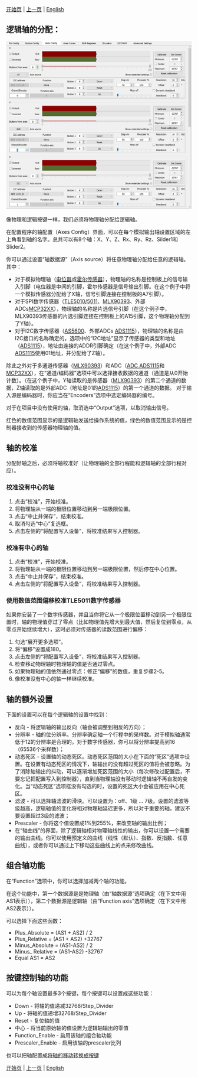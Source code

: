 

[开始页](../README.md) | [上一页](./轴的连接.md) | [English](../eng/Axis-configuration.md)

## 逻辑轴的分配：

![](../images/A2.jpg)

像物理和逻辑按键一样，我们必须将物理轴分配给逻辑轴。

在配置程序的轴配置（Axes Config）界面，可以在每个模拟输出轴设置区域的左上角看到轴的名字。总共可以有8个轴：X、Y、Z、Rx、Ry、Rz、Silder1和Slider2。

你可以通过设置“轴数据源”（Axis source）将任意物理轴分配给任意的逻辑轴。其中：
* 对于模拟物理轴（[电位器](./电位器的连接.md)或[霍尔传感器](./霍尔传感器的连接.md)），物理轴的名称是控制板上的信号输入引脚（电位器是中间的引脚，霍尔传感器是信号输出引脚。在这个例子中将一个模拟传感器分配给了X轴，信号引脚连接在控制板的A7引脚）。
* 对于SPI数字传感器（[TLE5010/5011](./TLE501x的连接.md)、[MLX90393](./MLX90393的连接.md)、外部ADCs[MCP32XX](./使用MCP32XX连接模拟传感器.md)），物理轴的名称是片选信号引脚（在这个例子中，MLX90393传感器的片选引脚连接在控制板上的A15引脚，这个物理轴分配到了Y轴）。
* 对于I2C数字传感器（[AS5600](./AS5600的连接.md)、外部ADCs [ADS1115](./使用ADS1115连接模拟传感器.md)），物理轴的名称是由I2C接口的名称确定的，选项中的“I2C地址”显示了传感器的类型和地址（[ADS1115](./使用ADS1115连接模拟传感器.md)），地址由连接的ADDR引脚确定（在这个例子中，外部ADC [ADS1115](./使用ADS1115连接模拟传感器.md)使用01地址，并分配给了Z轴）。

除此之外对于多通道传感器（[MLX90393](./MLX90393的连接.md)）和ADC（[ADC ADS1115](./使用ADS1115连接模拟传感器.md)和[MCP32XX](./使用MCP32XX连接模拟传感器.md)），在“通道/编码器”选项中可以选择接收数据的通道（通道是从0开始计数）。（在这个例子中，Y轴读取的是传感器（[MLX90393](./MLX90393的连接.md)）的第二个通道的数据，Z轴读取的是外部ADC（地址是01的[ADS1115](./使用ADS1115连接模拟传感器.md)）的第一个通道的数据。
对于输入源是编码器时，你应当在“Encoders”选项中选定编码器的编号。

对于在项目中没有使用的轴，取消选中“Output”选项，以取消输出信号。

红色的数值范围显示的是逻辑轴发送给操作系统的值，绿色的数值范围显示的是控制器接收到的传感器物理轴的值。

## 轴的校准

分配好轴之后，必须将轴校准好（让物理轴的全部行程能和逻辑轴的全部行程对应）。

### 校准没有中心的轴

1. 点击“校准”，开始校准。
1. 将物理轴从一端的极限位置移动到另一端极限位置。
1. 点击“中止并保存”，结束校准。
1. 取消勾选“中心”复选框。
1. 点击左侧的“将配置写入设备”，将校准结果写入控制器。

### 校准有中心的轴

1. 点击“校准”，开始校准。
1. 将物理轴从一端的极限位置移动到另一端极限位置，然后停在中心位置。
1. 点击“中止并保存”，结束校准。
1. 点击左侧的“将配置写入设备”，将校准结果写入控制器。

### 使用数值范围偏移校准TLE5011数字传感器

如果你安装了一个数字传感器，并且当你将它从一个极限位置移动到另一个极限位置时，轴的物理值穿过了零点（比如物理值先增大到最大值，然后复位到零点，从零点开始继续增大），这时必须对传感器的读数范围进行偏移：

1. 勾选“展开更多选项”。
1. 将“偏移”设置成180。
1. 点击左侧的“将配置写入设备”，将校准结果写入控制器。
1. 检查移动物理轴时物理轴的值是否通过零点。
1. 如果物理轴的值依然通过零点：修正“偏移”的数值，重复步骤2-5。
1. 像校准没有中心的轴一样继续校准。

## 轴的额外设置

下面的设置可以在每个逻辑轴的设置中找到：

* 反向 - 将逻辑轴的输出反向（轴会被调整到相反的方向）；
* 分辨率 - 轴的位分辨率。分辨率确定轴一个行程中的采样数。对于模拟轴通常低于12的分辨率是合理的。对于数字传感器，你可以将分辨率提高到16（65536个采样数）；
* 动态死区 - 设置轴的动态死区。动态死区范围的大小在下面的“死区”选项中设置。在设置有动态死区的情况下，轴输出的没有超过死区的值将会被忽略。为了消除轴输出的抖动，可以逐渐增加死区范围的大小（每次修改过配置后，不要忘记把配置写入到控制器），直到当物理轴没有移动时逻辑轴不再自发的变化。当“动态死区”选项框没有勾选的时，设置的死区大小会被应用在中心死区。
* 滤波 - 可以选择轴滤波的滑块。可以设置为：off、1级 ... 7级。设置的滤波等级越高，逻辑轴值的变化将相对物理轴延迟更多，所以对于重要的轴，建议不要设置超过3级的滤波；
* Prescaler - 你将这个值设置成1%到255%，来改变轴的输出比例；
* 在“轴曲线”的界面，除了逻辑轴相对物理轴线性的输出，你可以设置一个需要的输出曲线。你可以使用预定义的曲线（线性（默认）、指数、反指数、任意曲线），或者你可以通过上下移动这些曲线上的点来修改曲线。

## 组合轴功能

在“Function”选项中，你可以选择加减两个轴的功能。

在这个功能中，第一个数据源是是物理轴（由“轴数据源”选项确定（在下文中用AS1表示）），第二个数据源是逻辑轴（由“Function axis”选项确定（在下文中用AS2表示））。

可以选择下面这些函数：

* Plus_Absolute = (AS1 + AS2) / 2
* Plus_Relative = (AS1 + AS2) +32767
* Minus_Absolute = (AS1-AS2) / 2
* Minus_ Relative = (AS1-AS2) -32767
* Equal AS1 = AS2

## 按键控制轴的功能

可以为每个轴设置最多3个按键，每个按键可以设置成这些功能：

* Down - 将轴的值递减32768/Step_Divider
* Up - 将轴的值递增32768/Step_Divider
* Reset - 复位轴的值
* 中心 - 将当前原始轴的值设置为逻辑轴输出的零值
* Function_Enable - 启用该轴的组合轴功能
* Prescaler_Enable - 启用该轴的prescaler比列

也可以把轴配置成[将轴的移动转换成按键](./使用轴模拟按键.md)


[开始页](../README.md) | [上一页](./轴的连接.md) | [English](../eng/Axis-configuration.md)
